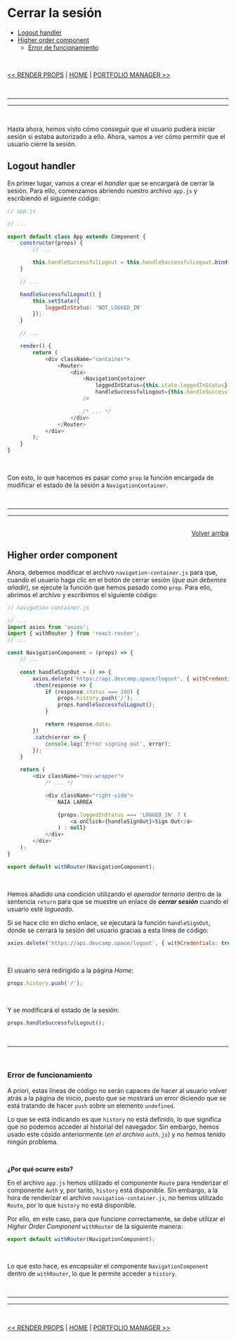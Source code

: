 # Cerrar la sesión

<div id='index'></div>

* [Logout handler](#logout-handler)
* [Higher order component](#higher-order-component)
    * [Error de funcionamiento](#error-de-funcionamiento)

<br/>

[<< RENDER PROPS](./23_render_props.md#render-props) | [HOME](../../../README.md#devcamp) | [PORTFOLIO MANAGER >>](../08_portfolio_manager/25_crear_el_componente.md#crear-el-portfolio-manager)


<br/><hr/>
<hr/><br/>


Hasta ahora, hemos visto cómo conseguir que el usuario pudiera iniciar sesión si estaba autorizado a ello. Ahora, vamos a ver cómo permitir que el usuario cierre la sesión.


## Logout handler

En primer lugar, vamos a crear el *handler* que se encargará de cerrar la sesión. Para ello, comenzamos abriendo nuestro archivo `app.js` y escribiendo el siguiente código:

```js
// app.js

// ...

export default class App extends Component {
    constructor(props) {
        // ...

        this.handleSuccessfulLogout = this.handleSuccessfulLogout.bind(this);
    }

    // ...

    handleSuccessfulLogout() {
        this.setState({
            loggedInStatus: 'NOT_LOGGED_IN'
        });
    }

    // ...

    render() {
        return (
            <div className="container">
                <Router>
                    <div>
                        <NavigationContainer
                            loggedInStatus={this.state.loggedInStatus}
                            handleSuccessfulLogout={this.handleSuccessfulLogout}
                        />

                        /* ... */
                    </div>
                </Router>
            </div>
        );
    }
}
```

<br/>

Con esto, lo que hacemos es pasar como `prop` la función encargada de modificar el estado de la sesión a `NavigationContainer`.


<br/><hr/>
<hr/><br/>


<div align='right'>
    <a href='#index'>Volver arriba</a>
</div>


## Higher order component

Ahora, debemos modificar el archivo `navigation-container.js` para que, cuando el usuario haga clic en el botón de cerrar sesión (*que aún debemos añadir*), se ejecute la función que hemos pasado como `prop`. Para ello, abrimos el archivo y escribimos el siguiente código:

```js
// navigation-container.js

// ...
import axios from 'axios';
import { withRouter } from 'react-router';
// ...

const NavigationComponent = (props) => {
    // ...

    const handleSignOut = () => {
        axios.delete('https://api.devcamp.space/logout', { withCredentials: true })
        .then(response => {
            if (response.status === 200) {
                props.history.push('/');
                props.handleSuccessfulLogout();
            }

            return response.data;
        })
        .catch(error => {
            console.log('Error signing out', error);
        });
    }

    return (
        <div className="nav-wrapper">
            /* ... */

            <div className="right-side">
                NAIA LARREA

                {props.loggedInStatus === 'LOGGED_IN' ? (
                    <a onClick={handleSignOut}>Sign Out</a>
                ) : null}
            </div>
        </div>
    );
}

export default withRouter(NavigationComponent);
```

<br/>

Hemos añadido una condición utilizando el *operador ternario* dentro de la sentencia `return` para que se muestre un enlace de ***cerrar sesión*** cuando el usuario esté *logueado*.

Si se hace clic en dicho enlace, se ejecutará la función `handleSignOut`, donde se cerrará la sesión del usuario gracias a esta línea de código:

```js
axios.delete('https://api.devcamp.space/logout', { withCredentials: true })
```

<br/>

El usuario será redirigido a la página *Home*:

```js
props.history.push('/');
```

<br/>

Y se modificará el estado de la sesión:

```js
props.handleSuccessfulLogout();
```


<br/><hr/><br/>


### Error de funcionamiento

A priori, estas líneas de código no serán capaces de hacer al usuario volver atrás a la página de inicio, puesto que se mostrará un error diciendo que se está tratando de hacer `push` sobre un elemento `undefined`.

Lo que se está indicando es que `history` no está definido, lo que significa que no podemos acceder al historial del navegador. Sin embargo, hemos usado este cósido anteriormente (*en el archivo `auth.js`*) y no hemos tenido ningún problema.

<br/>

**¿Por qué ocurre esto?**

En el archivo `app.js` hemos utilizado el componente `Route` para renderizar el componente `Auth` y, por tanto, `history` está disponible. Sin embargo, a la hora de renderizar el archivo `navigation-container.js`, no hemos utilizado `Route`, por lo que `history` no está disponible.

Por ello, en este caso, para que funcione correctamente, se debe utilizar el *Higher Order Component* `withRouter` de la siguiente manera:

```js
export default withRouter(NavigationComponent);
```

<br/>

Lo que esto hace, es *encapsular* el componente `NavigationComponent` dentro de `withRouter`, lo que le permite acceder a `history`.


<br/><hr/>
<hr/><br/>


[<< RENDER PROPS](./23_render_props.md#render-props) | [HOME](../../../README.md#devcamp) | [PORTFOLIO MANAGER >>](../08_portfolio_manager/25_crear_el_componente.md#crear-el-portfolio-manager)